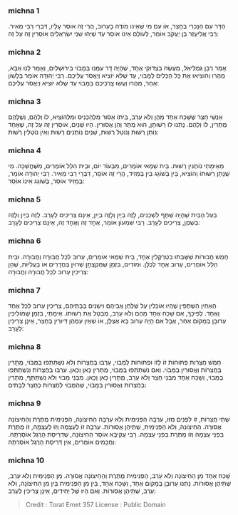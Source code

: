 
### michna 1
הַדָּר עִם הַנָּכְרִי בֶחָצֵר, אוֹ עִם מִי שֶׁאֵינוֹ מוֹדֶה בָעֵרוּב, הֲרֵי זֶה אוֹסֵר עָלָיו, דִּבְרֵי רַבִּי מֵאִיר. רַבִּי אֱלִיעֶזֶר בֶּן יַעֲקֹב אוֹמֵר, לְעוֹלָם אֵינוֹ אוֹסֵר עַד שֶׁיְּהוּ שְׁנֵי יִשְׂרְאֵלִים אוֹסְרִין זֶה עַל זֶה:

### michna 2
אָמַר רַבָּן גַּמְלִיאֵל, מַעֲשֶׂה בִצְדוֹקִי אֶחָד, שֶׁהָיָה דָר עִמָּנוּ בְּמָבוֹי בִּירוּשָׁלַיִם, וְאָמַר לָנוּ אַבָּא, מַהֲרוּ וְהוֹצִיאוּ אֶת כָּל הַכֵּלִים לַמָּבוֹי, עַד שֶׁלֹּא יוֹצִיא וְיֶאֱסֹר עֲלֵיכֶם. רַבִּי יְהוּדָה אוֹמֵר בְּלָשׁוֹן אַחֵר, מַהֲרוּ וַעֲשׂוּ צָרְכֵיכֶם בַּמָּבוֹי עַד שֶׁלֹּא יוֹצִיא וְיֶאֱסֹר עֲלֵיכֶם:

### michna 3
אַנְשֵׁי חָצֵר שֶׁשָּׁכַח אַחַד מֵהֶן וְלֹא עֵרֵב, בֵּיתוֹ אָסוּר מִלְּהַכְנִיס וּמִלְּהוֹצִיא, לוֹ וְלָהֶם, וְשֶׁלָּהֶם מֻתָּרִין, לוֹ וְלָהֶם. נָתְנוּ לוֹ רְשׁוּתָן, הוּא מֻתָּר וְהֵן אֲסוּרִין. הָיוּ שְׁנַיִם, אוֹסְרִין זֶה עַל זֶה, שֶׁאֶחָד נוֹתֵן רְשׁוּת וְנוֹטֵל רְשׁוּת, שְׁנַיִם נוֹתְנִים רְשׁוּת וְאֵין נוֹטְלִין רְשׁוּת:

### michna 4
מֵאֵימָתַי נוֹתְנִין רְשׁוּת. בֵּית שַׁמַּאי אוֹמְרִים, מִבְּעוֹד יוֹם, וּבֵית הִלֵּל אוֹמְרִים, מִשֶּׁחֲשֵׁכָה. מִי שֶׁנָּתַן רְשׁוּתוֹ וְהוֹצִיא, בֵּין בְּשׁוֹגֵג בֵּין בְּמֵזִיד, הֲרֵי זֶה אוֹסֵר, דִּבְרֵי רַבִּי מֵאִיר. רַבִּי יְהוּדָה אוֹמֵר, בְּמֵזִיד אוֹסֵר, בְּשׁוֹגֵג אֵינוֹ אוֹסֵר:

### michna 5
בַּעַל הַבַּיִת שֶׁהָיָה שֻׁתָּף לִשְׁכֵנִים, לָזֶה בְיַיִן וְלָזֶה בְיַיִן, אֵינָם צְרִיכִים לְעָרֵב. לָזֶה בְיַיִן וְלָזֶה בְשֶׁמֶן, צְרִיכִים לְעָרֵב. רַבִּי שִׁמְעוֹן אוֹמֵר, אֶחָד זֶה וְאֶחָד זֶה, אֵינָם צְרִיכִים לְעָרֵב:

### michna 6
חָמֵשׁ חֲבוּרוֹת שֶׁשָּׁבְתוּ בִטְרַקְלִין אֶחָד, בֵּית שַׁמַּאי אוֹמְרִים, עֵרוּב לְכָל חֲבוּרָה וַחֲבוּרָה. וּבֵית הִלֵּל אוֹמְרִים, עֵרוּב אֶחָד לְכֻלָּן. וּמוֹדִים, בִּזְמַן שֶׁמִּקְצָתָן שְׁרוּיִן בַּחֲדָרִים אוֹ בַעֲלִיּוֹת, שֶׁהֵן צְרִיכִין עֵרוּב לְכָל חֲבוּרָה וַחֲבוּרָה:

### michna 7
הָאַחִין הַשֻּׁתָּפִין שֶׁהָיוּ אוֹכְלִין עַל שֻׁלְחַן אֲבִיהֶם וִישֵׁנִים בְּבָתֵּיהֶם, צְרִיכִין עֵרוּב לְכָל אֶחָד וְאֶחָד. לְפִיכָךְ, אִם שָׁכַח אֶחָד מֵהֶם וְלֹא עֵרֵב, מְבַטֵּל אֶת רְשׁוּתוֹ. אֵימָתַי, בִּזְמַן שֶׁמּוֹלִיכִין עֵרוּבָן בְּמָקוֹם אַחֵר, אֲבָל אִם הָיָה עֵרוּב בָּא אֶצְלָן, אוֹ שֶׁאֵין עִמָּהֶן דִּיוּרִין בֶּחָצֵר, אֵינָן צְרִיכִין לְעָרֵב:

### michna 8
חָמֵשׁ חֲצֵרוֹת פְּתוּחוֹת זוֹ לָזוֹ וּפְתוּחוֹת לְמָבוֹי, עֵרְבוּ בַחֲצֵרוֹת וְלֹא נִשְׁתַּתְּפוּ בַמָּבוֹי, מֻתָּרִין בַּחֲצֵרוֹת וַאֲסוּרִין בַּמָּבוֹי. וְאִם נִשְׁתַּתְּפוּ בַמָּבוֹי, מֻתָּרִין כָּאן וָכָאן. עֵרְבוּ בַחֲצֵרוֹת וְנִשְׁתַּתְּפוּ בַמָּבוֹי, וְשָׁכַח אֶחָד מִבְּנֵי חָצֵר וְלֹא עֵרֵב, מֻתָּרִין כָּאן וָכָאן. מִבְּנֵי מָבוֹי וְלֹא נִשְׁתַּתֵּף, מֻתָּרִין בַּחֲצֵרוֹת וַאֲסוּרִין בַּמָּבוֹי, שֶׁהַמָּבוֹי לַחֲצֵרוֹת כֶּחָצֵר לַבָּתִּים:

### michna 9
שְׁתֵּי חֲצֵרוֹת, זוֹ לִפְנִים מִזּוֹ, עֵרְבָה הַפְּנִימִית וְלֹא עֵרְבָה הַחִיצוֹנָה, הַפְּנִימִית מֻתֶּרֶת וְהַחִיצוֹנָה אֲסוּרָה. הַחִיצוֹנָה, וְלֹא הַפְּנִימִית, שְׁתֵּיהֶן אֲסוּרוֹת. עֵרְבָה זוֹ לְעַצְמָהּ וְזוֹ לְעַצְמָהּ, זוֹ מֻתֶּרֶת בִּפְנֵי עַצְמָהּ וְזוֹ מֻתֶּרֶת בִּפְנֵי עַצְמָהּ. רַבִּי עֲקִיבָא אוֹסֵר הַחִיצוֹנָה, שֶׁדְּרִיסַת הָרֶגֶל אוֹסַרְתָּהּ. וַחֲכָמִים אוֹמְרִים, אֵין דְּרִיסַת הָרֶגֶל אוֹסַרְתָּהּ:

### michna 10
שָׁכַח אַחַד מִן הַחִיצוֹנָה וְלֹא עֵרֵב, הַפְּנִימִית מֻתֶּרֶת וְהַחִיצוֹנָה אֲסוּרָה. מִן הַפְּנִימִית וְלֹא עֵרֵב, שְׁתֵּיהֶן אֲסוּרוֹת. נָתְנוּ עֵרוּבָן בְּמָקוֹם אֶחָד, וְשָׁכַח אֶחָד, בֵּין מִן הַפְּנִימִית בֵּין מִן הַחִיצוֹנָה, וְלֹא עֵרֵב, שְׁתֵּיהֶן אֲסוּרוֹת. וְאִם הָיוּ שֶׁל יְחִידִים, אֵינָן צְרִיכִין לְעָרֵב:

>Credit : Torat Emet 357
>License : Public Domain 